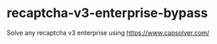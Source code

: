 # recaptcha-v3-enterprise-bypass
Solve any recaptcha v3 enterprise using https://www.capsolver.com/



                                                                                                        